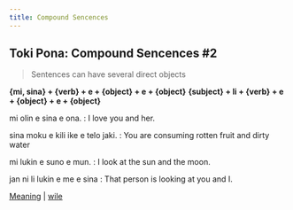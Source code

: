 ```yaml
---
title: Compound Sencences
---
```


## Toki Pona: Compound Sencences #2

> Sentences can have several direct objects

**{mi, sina} + {verb} + e + {object} + e + {object}**
**{subject} + li + {verb} + e + {object} + e + {object}**

mi olin e sina e ona.
: I love you and her.

sina moku e kili ike e telo jaki.
: You are consuming rotten fruit and dirty water

mi lukin e suno e mun.
: I look at the sun and the moon.

jan ni li lukin e me e sina
: That person is looking at you and I.

[Meaning](16Meaning.md) | [wile](18wile.md)